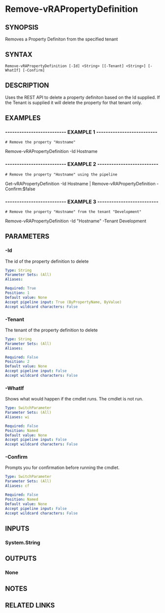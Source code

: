# Remove-vRAPropertyDefinition

## SYNOPSIS
Removes a Property Definiton from the specified tenant

## SYNTAX

```
Remove-vRAPropertyDefinition [-Id] <String> [[-Tenant] <String>] [-WhatIf] [-Confirm]
```

## DESCRIPTION
Uses the REST API to delete a property definiton based on the Id supplied.
If the Tenant is supplied it will delete the property for that tenant only.

## EXAMPLES

### -------------------------- EXAMPLE 1 --------------------------
```
# Remove the property "Hostname"
```

Remove-vRAPropertyDefinition -Id Hostname

### -------------------------- EXAMPLE 2 --------------------------
```
# Remove the property "Hostname" using the pipeline
```

Get-vRAPropertyDefinition -Id Hostname | Remove-vRAPropertyDefinition -Confirm:$false

### -------------------------- EXAMPLE 3 --------------------------
```
# Remove the property "Hostname" from the tenant "Development"
```

Remove-vRAPropertyDefinition -Id "Hostname" -Tenant Development

## PARAMETERS

### -Id
The id of the property definition to delete

```yaml
Type: String
Parameter Sets: (All)
Aliases: 

Required: True
Position: 1
Default value: None
Accept pipeline input: True (ByPropertyName, ByValue)
Accept wildcard characters: False
```

### -Tenant
The tenant of the property definition to delete

```yaml
Type: String
Parameter Sets: (All)
Aliases: 

Required: False
Position: 2
Default value: None
Accept pipeline input: False
Accept wildcard characters: False
```

### -WhatIf
Shows what would happen if the cmdlet runs.
The cmdlet is not run.

```yaml
Type: SwitchParameter
Parameter Sets: (All)
Aliases: wi

Required: False
Position: Named
Default value: None
Accept pipeline input: False
Accept wildcard characters: False
```

### -Confirm
Prompts you for confirmation before running the cmdlet.

```yaml
Type: SwitchParameter
Parameter Sets: (All)
Aliases: cf

Required: False
Position: Named
Default value: None
Accept pipeline input: False
Accept wildcard characters: False
```

## INPUTS

### System.String

## OUTPUTS

### None

## NOTES

## RELATED LINKS

